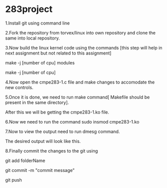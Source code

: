 # 283project
1.Install git using command line

2.Fork the repository from torvex/linux into own repository and clone the same into local repository.

3.Now build the linux kernel code using the commands [this step will help in next assignment but not related to this assignment]

make -j [number of cpu] modules

make -j [number of cpu]

4.Now open the cmpe283-1.c file and make changes to accomodate the new controls.

5.Once it is done, we need to run make command[ Makefile should be present in the same directory].

After this we will be getting the cmpe283-1.ko file.

6.Now we need to run the command sudo insmod cmpe283-1.ko

7.Now to view the output need to run dmesg command.

The desired output will look like this.

8.Finally commit the changes to the git using

git add folderName

git commit -m "commit message"

git push
